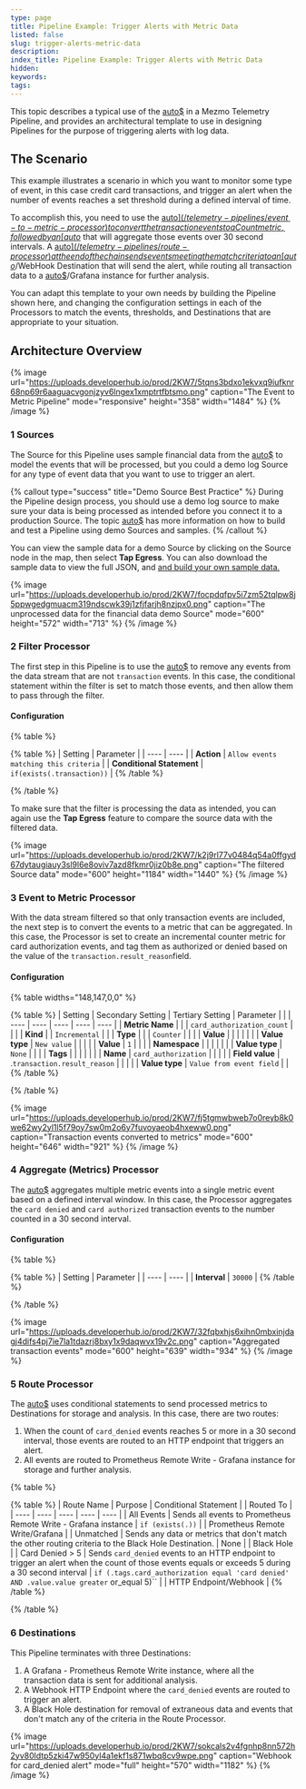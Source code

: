 ```yaml
---
type: page
title: Pipeline Example: Trigger Alerts with Metric Data
listed: false
slug: trigger-alerts-metric-data
description: 
index_title: Pipeline Example: Trigger Alerts with Metric Data
hidden: 
keywords: 
tags: 
---
```



This topic describes a typical use of the [auto$](/telemetry-pipelines/event-to-metric-processor) in a Mezmo Telemetry Pipeline, and provides an architectural template to use in designing Pipelines for the purpose of triggering alerts with log data.

## The Scenario

This example illustrates a scenario in which you want to monitor some type of event, in this case credit card transactions, and trigger an alert when the number of events reaches a set threshold during a defined interval of time.

To accomplish this, you need to use the [auto$](/telemetry-pipelines/event-to-metric-processor) to convert the transaction events to a Count metric, followed by an [auto$](/telemetry-pipelines/aggregate-processor-deprecate) that will aggregate those events over 30 second intervals. A [auto$](/telemetry-pipelines/route-processor) at the end of the chain sends events meeting the match criteria to an [auto$](/telemetry-pipelines/http-destination)/WebHook Destination that will send the alert, while routing all transaction data to a [auto$](/telemetry-pipelines/prometheus-remote-write-destination)/Grafana instance for further analysis.

You can adapt this template to your own needs by building the Pipeline shown here, and changing the configuration settings in each of the Processors to match the events, thresholds, and Destinations that are appropriate to your situation.

## Architecture Overview

{% image url="https://uploads.developerhub.io/prod/2KW7/5tqns3bdxo1ekvxq9iufknr68np69r6aaguacvgonjzyv6lngex1xmptrtfbtsmo.png" caption="The Event to Metric Pipeline" mode="responsive" height="358" width="1484" %}
{% /image %}

### 1 Sources

The Source for this Pipeline uses sample financial data from the [auto$](/telemetry-pipelines/demo-logs-source) to model the events that will be processed, but you could a demo log Source for any type of event data that you want to use to trigger an alert.

{% callout type="success" title="Demo Source Best Practice" %}
During the Pipeline design process, you should use a demo log source to make sure your data is being processed as intended before you connect it to a production Source. The topic [auto$](/telemetry-pipelines/simulate-pipeline-data-flows) has more information on how to build and test a Pipeline using demo Sources and samples.
{% /callout %}

You can view the sample data for a demo Source by clicking on the Source node in the map, then select **Tap Egress**. You can also download the sample data to view the full JSON, and [and build your own sample data.](/telemetry-pipelines/view-pipeline-data)

{% image url="https://uploads.developerhub.io/prod/2KW7/focpdqfpv5i7zm52tqlpw8j5ppwgedgmuacm319ndscwk39j1zfjfarjh8nzjpx0.png" caption="The unprocessed data for the financial data demo Source" mode="600" height="572" width="713" %}
{% /image %}

### 2 Filter Processor

The first step in this Pipeline is to use the [auto$](/telemetry-pipelines/filter-processor) to remove any events from the data stream that are not `transaction` events. In this case, the conditional statement within the filter is set to match those events, and then allow them to pass through the filter.


#### Configuration

{% table %}

{% table %}
| Setting | Parameter | 
| ---- | ---- | 
| **Action** | `Allow events matching this criteria` | 
| **Conditional Statement** | `if(exists(.transaction))` | 
{% /table %}

{% /table %}

To make sure that the filter is processing the data as intended, you can again use the **Tap Egress** feature to compare the source data with the filtered data.

{% image url="https://uploads.developerhub.io/prod/2KW7/k2j9rl77v0484q54a0ffgyd67dytaugiauy3sl9l6e8oviv7azd8fkmr0jiz0b8e.png" caption="The filtered Source data" mode="600" height="1184" width="1440" %}
{% /image %}

### 3 Event to Metric Processor

With the data stream filtered so that only transaction events are included, the next step is to convert the events to a metric that can be aggregated. In this case, the Processor is set to create an incremental counter metric for card authorization events, and tag them as authorized or denied based on the value of the `transaction.result_reason`field.


#### Configuration

{% table widths="148,147,0,0" %}

{% table %}
| Setting | Secondary Setting | Tertiary Setting | Parameter |  | 
| ---- | ---- | ---- | ---- | ---- | 
| **Metric Name** |  |  | `card_authorization_count` |  | 
|  | **Kind** |  | `Incremental` |  | 
| **Type** |  |  | `Counter` |  | 
|  | **Value** |  |  |  | 
|  |  | **Value type** | `New value` |  | 
|  |  | **Value** | `1` |  | 
|  | **Namespace** |  |  |  | 
|  |  | **Value type** | `None` |  | 
|  | **Tags** |  |  |  | 
|  |  | **Name** | `card_authorization` |  | 
|  |  | **Field value** | .`transaction.result_reason` |  | 
|  |  | **Value type** | `Value from event field` |  | 
{% /table %}

{% /table %}

{% image url="https://uploads.developerhub.io/prod/2KW7/fj5tgmwbweb7o0reyb8k0we62wy2yl1l5f79oy7sw0m2o6y7fuvoyaeob4hxeww0.png" caption="Transaction events converted to metrics" mode="600" height="646" width="921" %}
{% /image %}

### 4 Aggregate (Metrics) Processor

The [auto$](/telemetry-pipelines/aggregate-processor-deprecate) aggregates multiple metric events into a single metric event based on a defined interval window. In this case, the Processor aggregates the `card denied` and `card authorized` transaction events to the number counted in a 30 second interval.


#### Configuration

{% table %}

{% table %}
| Setting | Parameter | 
| ---- | ---- | 
| **Interval** | `30000` | 
{% /table %}

{% /table %}

{% image url="https://uploads.developerhub.io/prod/2KW7/32fqbxhjs6xihn0mbxinjdagj4difs4pj7ie7la1tdazrj8bxy1x9daqwvx19v2c.png" caption="Aggregated transaction events" mode="600" height="639" width="934" %}
{% /image %}

### 5 Route Processor

The [auto$](/telemetry-pipelines/route-processor) uses conditional statements to send processed metrics to Destinations for storage and analysis. In this case, there are two routes:

1. When the count of `card_denied` events reaches 5 or more in a 30 second interval, those events are routed to an HTTP endpoint that triggers an alert.
2. All events are routed to Prometheus Remote Write - Grafana instance for storage and further analysis.

{% table %}

{% table %}
| Route Name | Purpose | Conditional Statement |  | Routed To | 
| ---- | ---- | ---- | ---- | ---- | 
| All Events | Sends all events to Prometheus Remote Write - Grafana instance | `if (exists(.))` |  | Prometheus Remote Write/Grafana | 
| Unmatched | Sends any data or metrics that don't match the other routing criteria to the Black Hole Destination. | None |  | Black Hole | 
| Card Denied &gt; 5 | Sends `card_denied` events to an HTTP endpoint to trigger an alert when the count of those events equals or exceeds 5 during a 30 second interval | `if (.tags.card_authorization equal 'card denied' AND .value.value greater` or_equal 5)`` |  | HTTP Endpoint/Webhook | 
{% /table %}

{% /table %}

### 6 Destinations

This Pipeline terminates with three Destinations:

1. A Grafana - Prometheus Remote Write instance, where all the transaction data is sent for additional analysis.
2. A Webhook HTTP Endpoint where the `card_denied` events are routed to trigger an alert.
3. A Black Hole destination for removal of extraneous data and events that don't match any of the criteria in the Route Processor.

{% image url="https://uploads.developerhub.io/prod/2KW7/sokcals2v4fgnhp8nn572h2yv80ldtp5zki47w950yl4a1ekf1s871wbq8cv9wpe.png" caption="Webhook for card_denied alert" mode="full" height="570" width="1182" %}
{% /image %}